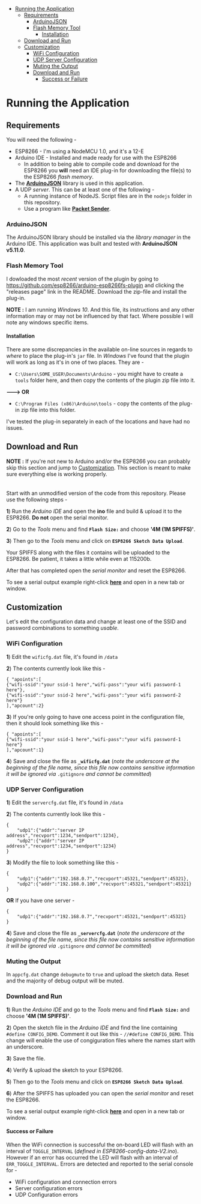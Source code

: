 * [Running the Application](#running-the-application)
    * [Requirements](#requirements)
        * [ArduinoJSON](#arduinojson)
        * [Flash Memory Tool](#flash-memory-tool)
            * [Installation](#installation)
    * [Download and Run](#download-and-run)
    * [Customization](#customization)
        * [WiFi Configuration](#wifi-configuration)
        * [UDP Server Configuration](#udp-server-configuration)
        * [Muting the Output](#muting-the-output)
        * [Download and Run](#download-and-run)
            * [Success or Failure](#success-or-failure)

# Running the Application

## Requirements

You will need the following - 

* ESP8266 - I'm using a NodeMCU 1.0, and it's a 12-E
* Arduino IDE - Installed and made ready for use with the ESP8266
    * In addition to being able to compile code and download for the ESP8266 you **will** need an IDE plug-in for downloading the file(s) to the ESP8266 *flash memory*.
* The **[ArduinoJSON](#http://arduinojson.org/)** library is used in this application.
* A UDP *server*. This can be at least one of the following - 
    * A running instance of NodeJS. Script files are in the `nodejs` folder in this repository.
    * Use a program like **[Packet Sender](https://packetsender.com/)**.

### ArduinoJSON

The ArduinoJSON library should be installed via the *library manager* in the Arduino IDE. This application was built and tested with **ArduinoJSON v5.11.0**.

### Flash Memory Tool

I dowloaded the most *recent* version of the plugin by going to <https://github.com/esp8266/arduino-esp8266fs-plugin> and clicking the "releases page" link in the README. Download the zip-file and install the plug-in.

**NOTE :** I am running *Windows 10*. And this file, its instructions and any other information may or may not be influenced by that fact. Where possible I will note any windows specific items.

#### Installation

There are some discrepancies in the available on-line sources in regards to *where* to place the plug-in's `jar` file. In *Windows* I've found that the plugin will work as long as it's in one of two places. They are - 

* `C:\Users\SOME_USER\Documents\Arduino` - you might have to create a `tools` folder here, and then copy the contents of the plugin zip file into it.

**---> OR**

* `C:\Program Files (x86)\Arduino\tools` - copy the contents of the plug-in zip file into this folder.

I've tested the plug-in separately in each of the locations and have had no issues.

## Download and Run

**NOTE :** If you're not new to Arduino and/or the ESP8266 you can probably skip this section and jump to [Customization](#customization). This section is meant to make sure everything else is working properly. 
<br>
<br>
<br>
Start with an unmodified version of the code from this repository. Please use the following steps - 

**1**) Run the *Arduino IDE* and open the **ino** file and build & upload it to the ESP8266. **Do not** open the serial monitor.

**2**) Go to the *Tools* menu and find **`Flash Size:`** and choose **'4M (1M SPIFFS)'**.

**3**) Then go to the *Tools* menu and click on **`ESP8266 Sketch Data Upload`**.

Your SPIFFS along with the files it contains will be uploaded to the ESP8266. Be patient, it takes a little while even at 115200b. 

After that has completed open the *serial monitor* and reset the ESP8266. 

To see a serial output example right-click **[here](https://github.com/jxmot/ESP8266-udp/blob/master/OUTPUT_EXAMPLE_01.md)** and open in a new tab or window.

## Customization

Let's edit the configuration data and change at least one of the SSID and password combinations to something *usable*.

### WiFi Configuration

**1**) Edit the `wificfg.dat` file, it's found in `/data`

**2**) The contents currently look like this - 

```
{ "apoints":[
{"wifi-ssid":"your ssid-1 here","wifi-pass":"your wifi password-1 here"},
{"wifi-ssid":"your ssid-2 here","wifi-pass":"your wifi password-2 here"}
],"apcount":2}
```

**3**) If you're only going to have one access point in the configuration file, then it should look something like this - 

```
{ "apoints":[
{"wifi-ssid":"your ssid-1 here","wifi-pass":"your wifi password-1 here"}
],"apcount":1}
```

**4**) Save and close the file as **`_wificfg.dat`** (*note the underscore at the beginning of the file name, since this file now contains sensitive information it will be ignored via* `.gitignore` *and cannot be committed*)

### UDP Server Configuration

**1**) Edit the `servercfg.dat` file, it's found in `/data`

**2**) The contents currently look like this - 

```
{
    "udp1":{"addr":"server IP address","recvport":1234,"sendport":1234},
    "udp2":{"addr":"server IP address","recvport":1234,"sendport":1234}
}
```

**3**) Modify the file to look something like this - 

```
{
    "udp1":{"addr":"192.168.0.7","recvport":45321,"sendport":45321},
    "udp2":{"addr":"192.168.0.100","recvport":45321,"sendport":45321}
}
```

**OR** If you have one server - 

```
{
    "udp1":{"addr":"192.168.0.7","recvport":45321,"sendport":45321}
}
```

**4**) Save and close the file as **`_servercfg.dat`** (*note the underscore at the beginning of the file name, since this file now contains sensitive information it will be ignored via* `.gitignore` *and cannot be committed*)

### Muting the Output

In `appcfg.dat` change `debugmute` to `true` and upload the sketch data. Reset and the majority of debug output will be muted. 

### Download and Run

**1**) Run the *Arduino IDE* and go to the *Tools* menu and find **`Flash Size:`** and choose **'4M (1M SPIFFS)'**.

**2**) Open the sketch file in the *Arduino IDE* and find the line containing `#define CONFIG_DEMO`. Comment it out like this - `//#define CONFIG_DEMO`. This change will enable the use of congiguration files where the names start with an underscore. 

**3**) Save the file.

**4**) Verify & upload the sketch to your ESP8266.

**5**) Then go to the *Tools* menu and click on **`ESP8266 Sketch Data Upload`**.

**6**) After the SPIFFS has uploaded you can open the *serial monitor* and reset the ESP8266.

To see a serial output example right-click **[here](https://github.com/jxmot/ESP8266-udp/blob/master/OUTPUT_EXAMPLE_02.md)** and open in a new tab or window.

#### Success or Failure

When the WiFi connection is successful the on-board LED will flash with an interval of `TOGGLE_INTERVAL` (*defined in ESP8266-config-data-V2.ino*). However if an error has occurred the LED will flash with an interval of `ERR_TOGGLE_INTERVAL`. Errors are detected and reported to the serial console for - 

* WiFi configuration and connection errors
* Server configuration errors
* UDP Configuration errors


